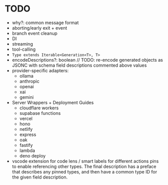 # TODO

- why?: common message format
- aborting/early exit + event
- branch event cleanup
- DI
- streaming
- tool-calling
- `Type extends Iterable<Generation<T>, T>`
- encodeDescriptions?: boolean // TODO: re-encode generated objects as JSONC
  with schema field descriptions commented above values
- provider-specific adapters:
  - ollama
  - anthropic
  - openai
  - xai
  - gemini
- Server Wrappers + Deployment Guides
  - cloudflare workers
  - supabase functions
  - vercel
  - hono
  - netlify
  - express
  - oak
  - fastify
  - lambda
  - deno deploy
- vscode extension for code lens / smart labels for different actions pins to
  enable referencing other types. The final description has a preface that
  describes any pinned types, and then have a common type ID for the given field
  description.
